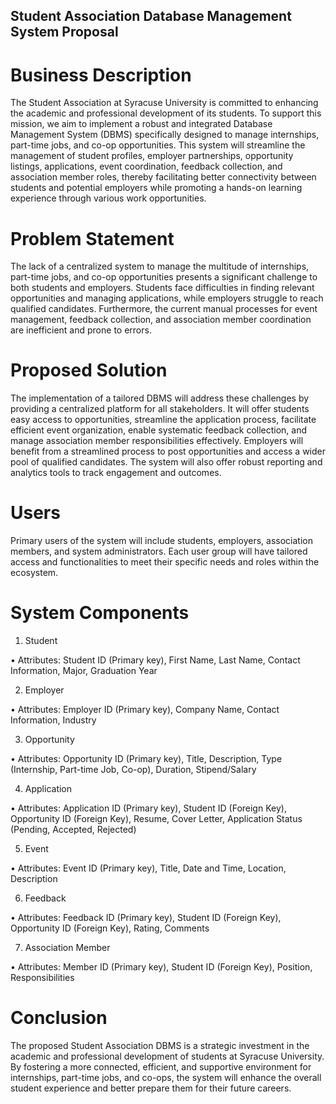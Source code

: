 ## Student Association Database Management System Proposal

# Business Description

The Student Association at Syracuse University is committed to enhancing the academic and professional
development of its students. To support this mission, we aim to implement a robust and integrated
Database Management System (DBMS) specifically designed to manage internships, part-time jobs, and
co-op opportunities. This system will streamline the management of student profiles, employer
partnerships, opportunity listings, applications, event coordination, feedback collection, and association
member roles, thereby facilitating better connectivity between students and potential employers while
promoting a hands-on learning experience through various work opportunities.

# Problem Statement

The lack of a centralized system to manage the multitude of internships, part-time jobs, and co-op
opportunities presents a significant challenge to both students and employers. Students face difficulties
in finding relevant opportunities and managing applications, while employers struggle to reach qualified
candidates. Furthermore, the current manual processes for event management, feedback collection, and
association member coordination are inefficient and prone to errors.

# Proposed Solution

The implementation of a tailored DBMS will address these challenges by providing a centralized platform
for all stakeholders. It will offer students easy access to opportunities, streamline the application process,
facilitate efficient event organization, enable systematic feedback collection, and manage association
member responsibilities effectively. Employers will benefit from a streamlined process to post
opportunities and access a wider pool of qualified candidates. The system will also offer robust reporting
and analytics tools to track engagement and outcomes.

# Users

Primary users of the system will include students, employers, association members, and system
administrators. Each user group will have tailored access and functionalities to meet their specific needs
and roles within the ecosystem.

# System Components

1. Student
   
• Attributes:
Student ID (Primary key),
First Name,
Last Name,
Contact Information,
Major,
Graduation Year

2. Employer
   
• Attributes:
Employer ID (Primary key),
Company Name,
Contact Information,
Industry

3. Opportunity
   
• Attributes:
Opportunity ID (Primary key),
Title,
Description,
Type (Internship, Part-time Job, Co-op),
Duration,
Stipend/Salary


4. Application
   
• Attributes:
Application ID (Primary key),
Student ID (Foreign Key),
Opportunity ID (Foreign Key),
Resume,
Cover Letter,
Application Status (Pending, Accepted, Rejected)

5. Event
   
• Attributes:
Event ID (Primary key),
Title,
Date and Time,
Location,
Description

6. Feedback
   
• Attributes:
Feedback ID (Primary key),
Student ID (Foreign Key),
Opportunity ID (Foreign Key),
Rating,
Comments

7. Association Member
   
• Attributes:
Member ID (Primary key),
Student ID (Foreign Key),
Position,
Responsibilities

# Conclusion

The proposed Student Association DBMS is a strategic investment in the academic and professional
development of students at Syracuse University. By fostering a more connected, efficient, and supportive
environment for internships, part-time jobs, and co-ops, the system will enhance the overall student
experience and better prepare them for their future careers.

